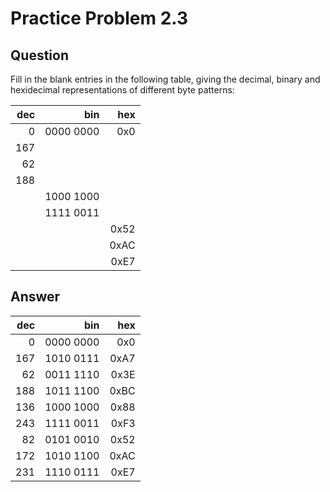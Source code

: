 Practice Problem 2.3
====================


Question
--------

Fill in the blank entries in the following table, giving the decimal, binary
and hexidecimal representations of different byte patterns:

|dec  | bin      | hex      |
|----:|---------:|---------:|
|    0| 0000 0000|       0x0|
|  167|          |          |
|   62|          |          |
|  188|          |          |
|     | 1000 1000|          |
|     | 1111 0011|          |
|     |          |      0x52|
|     |          |      0xAC|
|     |          |      0xE7|


Answer
------

|dec  | bin      | hex      |
|----:|---------:|---------:|
|    0| 0000 0000|       0x0|
|  167| 1010 0111|      0xA7|
|   62| 0011 1110|      0x3E|
|  188| 1011 1100|      0xBC|
|  136| 1000 1000|      0x88|
|  243| 1111 0011|      0xF3|
|   82| 0101 0010|      0x52|
|  172| 1010 1100|      0xAC|
|  231| 1110 0111|      0xE7|
